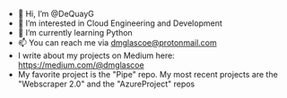 - 👋 Hi, I’m @DeQuayG
- 👀 I’m interested in Cloud Engineering and Development
- 🌱 I’m currently learning Python
- 📫 You can reach me via dmglascoe@protonmail.com
- I write about my projects on Medium here: https://medium.com/@dmglascoe 
- My favorite project is the "Pipe" repo. My most recent projects are the "Webscraper 2.0" and the "AzureProject" repos

